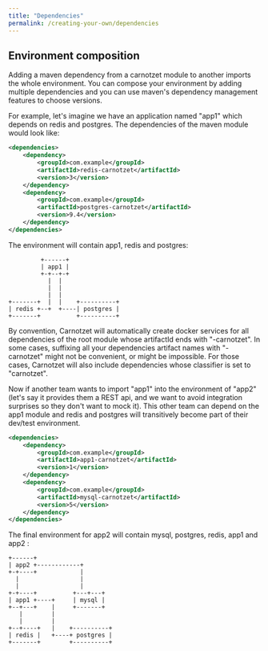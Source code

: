 ```yaml
---
title: "Dependencies"
permalink: /creating-your-own/dependencies
---
```


## Environment composition

Adding a maven dependency from a carnotzet module to another imports the whole environment. 
You can compose your environment by adding multiple dependencies and you can use maven's dependency management 
features to choose versions.

For example, let's imagine we have an application named "app1" which depends on redis and postgres. 
The dependencies of the maven module would look like:
```xml
<dependencies>
    <dependency>
        <groupId>com.example</groupId>
        <artifactId>redis-carnotzet</artifactId>
        <version>3</version>
    </dependency>
    <dependency>
        <groupId>com.example</groupId>
        <artifactId>postgres-carnotzet</artifactId>
        <version>9.4</version>
    </dependency>
</dependencies>
```

The environment will contain app1, redis and postgres:

```
         +------+
         | app1 |
         +-+--+-+
           |  |
           |  |
           |  |
+-------+  |  |    +----------+
| redis +--+  +----| postgres |
+-------+          +----------+
```

By convention, Carnotzet will automatically create docker services for all dependencies of the root module whose
artifactId ends with "-carnotzet". In some cases, suffixing all your dependencies artifact names with "-carnotzet"
might not be convenient, or might be impossible. For those cases, Carnotzet will also include dependencies whose
classifier is set to "carnotzet".

Now if another team wants to import "app1" into the environment of "app2" (let's say it provides them a REST api, and we want 
to avoid integration surprises so they don't want to mock it). This other team can depend on the app1 module and redis
 and postgres will transitively become part of their dev/test environment.
 
```xml
<dependencies>
    <dependency>
        <groupId>com.example</groupId>
        <artifactId>app1-carnotzet</artifactId>
        <version>1</version>
    </dependency>
    <dependency>
        <groupId>com.example</groupId>
        <artifactId>mysql-carnotzet</artifactId>
        <version>5</version>
    </dependency>
</dependencies>
```

The final environment for app2 will contain mysql, postgres, redis, app1 and app2 : 

```
+------+
| app2 +------------+
+-+----+            |
  |                 |
  |                 |
+-+----+          +---+---+
| app1 +----+     | mysql |
+--+---+    |     +-------+
   |        |
   |        |
+--+----+   |    +----------+
| redis |   +----+ postgres |
+-------+        +----------+
```